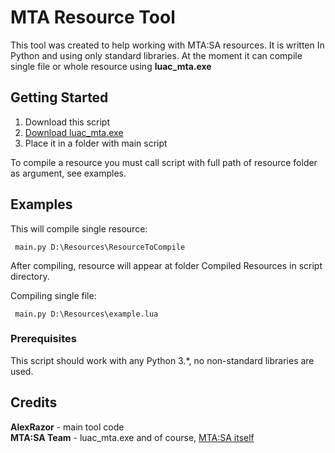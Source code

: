 # MTA Resource Tool

This tool was created to help working with MTA:SA resources. It is written In Python and using only standard libraries.
At the moment it can compile single file or whole resource using **luac_mta.exe**

## Getting Started

1. Download this script
2. [Download luac_mta.exe ](http://luac.mtasa.com/files/windows/x86/luac_mta.exe)
3. Place it in a folder with main script

To compile a resource you must call script with full path of resource folder as argument, see examples.

## Examples

This will compile single resource:
```
 main.py D:\Resources\ResourceToCompile
```
After compiling, resource will appear at folder Compiled Resources in script directory.

Compiling single file:
```
 main.py D:\Resources\example.lua
```
### Prerequisites

This script should work with any Python 3.*, no non-standard libraries are used.

## Credits

**AlexRazor** - main tool code  
**MTA:SA Team** - luac_mta.exe and of course, [MTA:SA itself](https://github.com/multitheftauto/mtasa-blue)
